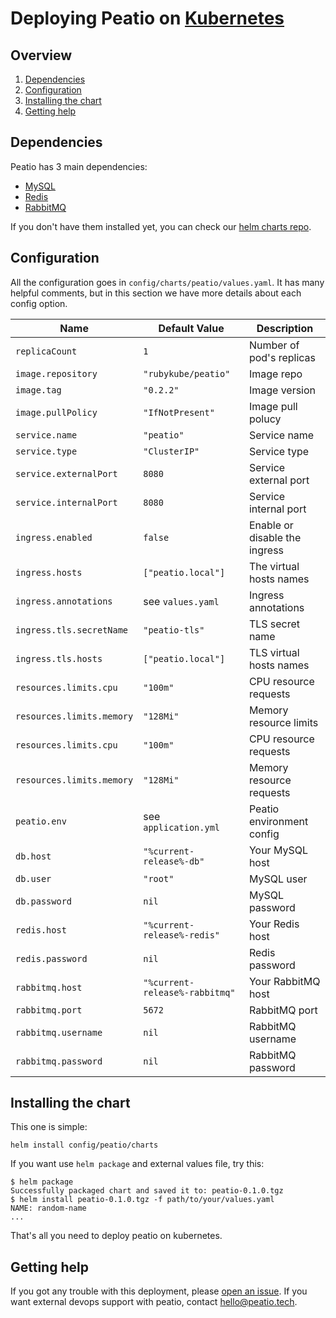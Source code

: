 # Deploying Peatio on [Kubernetes](https://kubernetes.io/)

## Overview

1. [Dependencies](#dependencies)
2. [Configuration](#configuration)
3. [Installing the chart](#installing-the-chart)
3. [Getting help](#getting-help)

## Dependencies

Peatio has 3 main dependencies:

- [MySQL](https://www.mysql.com/)
- [Redis](https://redis.io/)
- [RabbitMQ](https://www.rabbitmq.com/)

If you don't have them installed yet, you can check our [helm charts repo](https://charts.peatio.tech/).

## Configuration

All the configuration goes in `config/charts/peatio/values.yaml`. It has many helpful comments, but in this section we have more details about each config option.

| Name                      | Default Value                  | Description                   |
| ------------------------- | ------------------------------ | ----------------------------- |
| `replicaCount`            | `1`                            | Number of pod's replicas      |
| `image.repository`        | `"rubykube/peatio"`            | Image repo                    |
| `image.tag`               | `"0.2.2"`                      | Image version                 |
| `image.pullPolicy`        | `"IfNotPresent"`               | Image pull polucy             |
| `service.name`            | `"peatio"`                     | Service name                  |
| `service.type`            | `"ClusterIP"`                  | Service type                  |
| `service.externalPort`    | `8080`                         | Service external port         |
| `service.internalPort`    | `8080`                         | Service internal port         |
| `ingress.enabled`         | `false`                        | Enable or disable the ingress |
| `ingress.hosts`           | `["peatio.local"]`             | The virtual hosts names       |
| `ingress.annotations`     | see `values.yaml`              | Ingress annotations           |
| `ingress.tls.secretName`  | `"peatio-tls"`                 | TLS secret name               |
| `ingress.tls.hosts`       | `["peatio.local"]`             | TLS virtual hosts names       |
| `resources.limits.cpu`    | `"100m"`                       | CPU resource requests         |
| `resources.limits.memory` | `"128Mi"`                      | Memory resource limits        |
| `resources.limits.cpu`    | `"100m"`                       | CPU resource requests         |
| `resources.limits.memory` | `"128Mi"`                      | Memory resource requests      |
| `peatio.env`              | see `application.yml`          | Peatio environment config     |
| `db.host`                 | `"%current-release%-db"`       | Your MySQL host               |
| `db.user`                 | `"root"`                       | MySQL user                    |
| `db.password`             | `nil`                          | MySQL password                |
| `redis.host`              | `"%current-release%-redis"`    | Your Redis host               |
| `redis.password`          | `nil`                          | Redis password                |
| `rabbitmq.host`           | `"%current-release%-rabbitmq"` | Your RabbitMQ host            |
| `rabbitmq.port`           | `5672`                         | RabbitMQ port                 |
| `rabbitmq.username`       | `nil`                          | RabbitMQ username             |
| `rabbitmq.password`       | `nil`                          | RabbitMQ password             |

## Installing the chart

This one is simple:

```shell
helm install config/peatio/charts
```

If you want use `helm package` and external values file, try this:

```shell
$ helm package
Successfully packaged chart and saved it to: peatio-0.1.0.tgz
$ helm install peatio-0.1.0.tgz -f path/to/your/values.yaml
NAME: random-name
...
```

That's all you need to deploy peatio on kubernetes.

## Getting help

If you got any trouble with this deployment, please [open an issue](https://github.com/openware/peatio/issues/new). If you want external devops support with peatio, contact hello@peatio.tech.